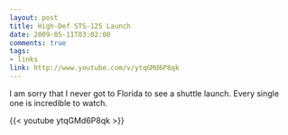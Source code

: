 ```yaml
--- 
layout: post
title: High-Def STS-125 Launch
date: 2009-05-11T03:02:00
comments: true
tags:
- links
link: http://www.youtube.com/v/ytqGMd6P8qk
---
```

I am sorry that I never got to Florida to see a shuttle launch. Every single one is incredible to watch.

{{< youtube ytqGMd6P8qk >}}
